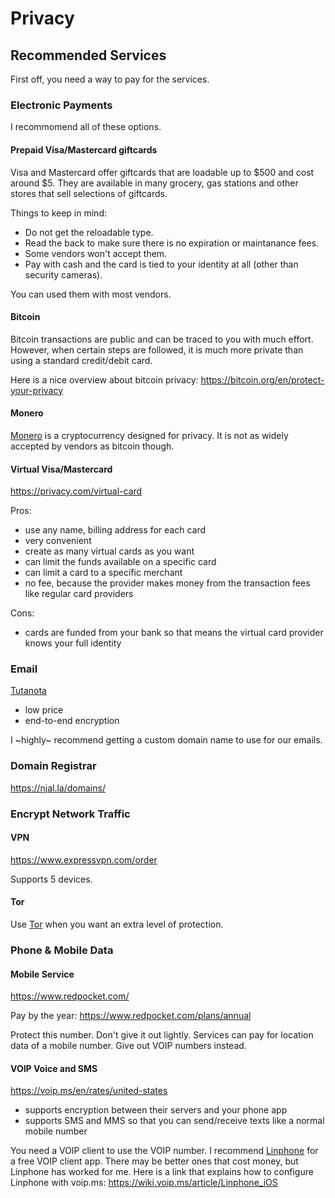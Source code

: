 # Privacy

<!-- ## How You Are Tracked

## You Have Patterns & So Do The Things You Use

[Browser Fingerprints](http://blog.add0n.com/2016/03/23/html5-apis-fingerprint-users-how-to-prevent.html) -->

<!-- ## Payments

### Cash

### Crypto Currencies

[Virtual Credit Cards](https://privacy.com/)

## Device Identifers -->

## Recommended Services

First off, you need a way to pay for the services.

### Electronic Payments

I recommomend all of these options.

#### Prepaid Visa/Mastercard giftcards

Visa and Mastercard offer giftcards that are loadable up to $500 and cost around $5.
They are available in many grocery, gas stations and other stores that sell selections of giftcards.

Things to keep in mind:
- Do not get the reloadable type.
- Read the back to make sure there is no expiration or maintanance fees.
- Some vendors won't accept them.
- Pay with cash and the card is tied to your identity at all (other than security cameras).

You can used them with most vendors.

#### Bitcoin

Bitcoin transactions are public and can be traced to you with much effort.
However, when certain steps are followed, it is much more private than using a standard credit/debit card.

Here is a nice overview about bitcoin privacy: https://bitcoin.org/en/protect-your-privacy

#### Monero

[Monero](https://www.getmonero.org/) is a cryptocurrency designed for privacy.
It is not as widely accepted by vendors as bitcoin though.

#### Virtual Visa/Mastercard

https://privacy.com/virtual-card

Pros:
- use any name, billing address for each card
- very convenient
- create as many virtual cards as you want
- can limit the funds available on a specific card
- can limit a card to a specific merchant
- no fee, because the provider makes money from the transaction fees like regular card providers

Cons:
- cards are funded from your bank so that means the virtual card provider knows your full identity

### Email

[Tutanota](https://tutanota.com/pricing/)

- low price
- end-to-end encryption

I ~highly~ recommend getting a custom domain name to use for our emails.

### Domain Registrar

https://njal.la/domains/

### Encrypt Network Traffic

#### VPN

https://www.expressvpn.com/order

Supports 5 devices.

#### Tor

Use [Tor](https://www.torproject.org/) when you want an extra level of protection.

### Phone & Mobile Data

#### Mobile Service

https://www.redpocket.com/

Pay by the year: https://www.redpocket.com/plans/annual

Protect this number. Don't give it out lightly. Services can pay for location data of a mobile number.
Give out VOIP numbers instead.

#### VOIP Voice and SMS

https://voip.ms/en/rates/united-states

- supports encryption between their servers and your phone app
- supports SMS and MMS so that you can send/receive texts like a normal mobile number

You need a VOIP client to use the VOIP number.
I recommend [Linphone](https://apps.apple.com/us/app/linphone/id360065638) for a free VOIP client app.
There may be better ones that cost money, but Linphone has worked for me. Here is a link that explains how to configure Linphone with voip.ms: https://wiki.voip.ms/article/Linphone_iOS
